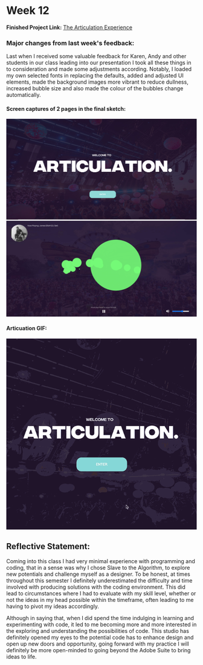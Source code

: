 # Week 12
**Finished Project Link:** [The Articulation Experience](https://connor-mcnamara.github.io/Slave-to-the-algorithm/Articulation_/ "The Articulation Experience")


### Major changes from last week's feedback:

Last when I received some valuable feedback for Karen, Andy and other students in our class leading into our presentation I took all these things in to consideration and made some adjustments according. Notably, I loaded my own selected fonts in replacing the defaults, added and adjusted UI elements, made the background images more vibrant to reduce dullness, increased bubble size and also made the colour of the bubbles change automatically.

#### Screen captures of 2 pages in the final sketch:
![](ArticLanding.png)
![](Articulation.png)
#### Articuation GIF:
![](ArticulationGIF640x640.gif)

## Reflective Statement:
Coming into this class I had very minimal experience with programming and coding, that in a sense was why I chose Slave to the Algorithm, to explore new potentials and challenge myself as a designer. To be honest, at times throughout this semester I definitely underestimated the difficulty and time involved with producing solutions with the coding environment. This did lead to circumstances where I had to evaluate with my skill level, whether or not the ideas in my head possible within the timeframe, often leading to me having to pivot my ideas accordingly.

Although in saying that, when I did spend the time indulging in learning and experimenting with code, it led to me becoming more and more interested in the exploring and understanding the possibilities of code. This studio has definitely opened my eyes to the potential code has to enhance design and open up new doors and opportunity, going forward with my practice I will definitely be more open-minded to going beyond the Adobe Suite to bring ideas to life.
